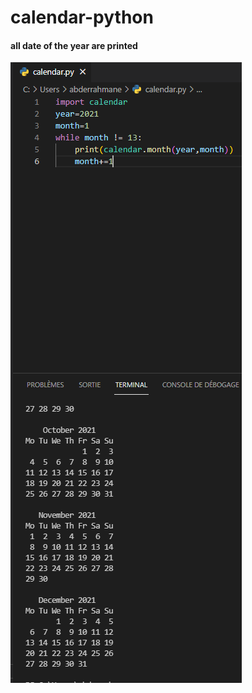 <h1> calendar-python</h1>


<h4>all date of the year are printed</h4>
<img src='https://github.com/abenkoula71/calendar-python/blob/main/calender.PNG'>
